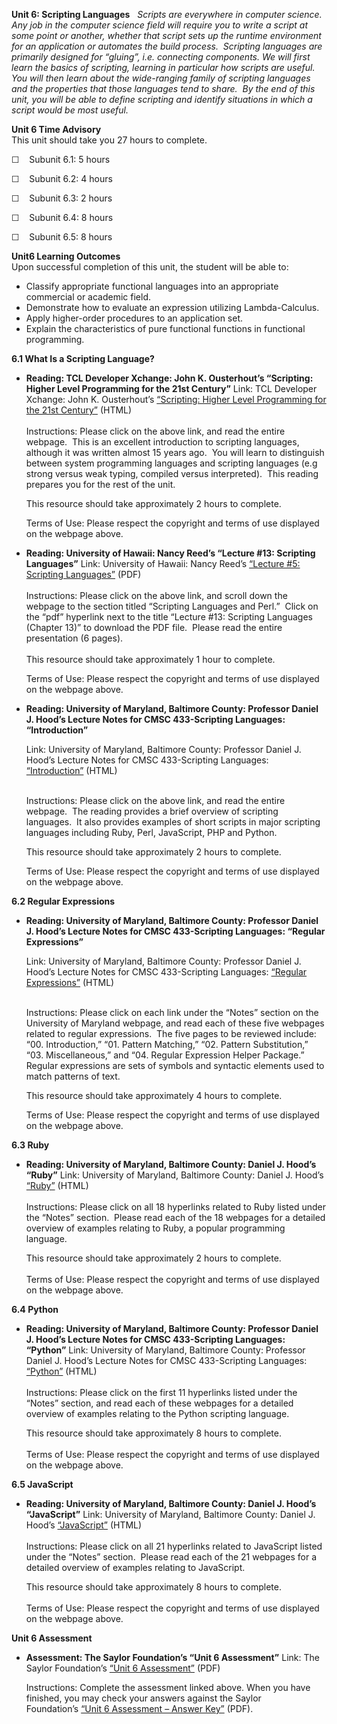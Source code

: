 **Unit 6: Scripting Languages** <span id="6"></span> 
*Scripts are everywhere in computer science.  Any job in the computer
science field will require you to write a script at some point or
another, whether that script sets up the runtime environment for an
application or automates the build process.  Scripting languages are
primarily designed for “gluing”, i.e. connecting components. We will
first learn the basics of scripting, learning in particular how scripts
are useful.  You will then learn about the wide-ranging family of
scripting languages and the properties that those languages tend to
share.  By the end of this unit, you will be able to define scripting
and identify situations in which a script would be most useful.*

**Unit 6 Time Advisory**  
This unit should take you 27 hours to complete.  
  
 ☐    Subunit 6.1: 5 hours  
  
 ☐    Subunit 6.2: 4 hours  
  
 ☐    Subunit 6.3: 2 hours  
  
 ☐    Subunit 6.4: 8 hours  
  
 ☐    Subunit 6.5: 8 hours

**Unit6 Learning Outcomes**  
Upon successful completion of this unit, the student will be able to:  
-   Classify appropriate functional languages into an appropriate
    commercial or academic field.
-   Demonstrate how to evaluate an expression utilizing Lambda-Calculus.
-   Apply higher-order procedures to an application set.
-   Explain the characteristics of pure functional functions in
    functional programming.

**6.1 What Is a Scripting Language?** <span id="6.1"></span> 
-   **Reading: TCL Developer Xchange: John K. Ousterhout’s “Scripting:
    Higher Level Programming for the 21st Century”**
    Link: TCL Developer Xchange: John K. Ousterhout’s [“Scripting:
    Higher Level Programming for the 21st
    Century”](http://www.tcl.tk/doc/scripting.html) (HTML)  
        
     Instructions: Please click on the above link, and read the entire
    webpage.  This is an excellent introduction to scripting languages,
    although it was written almost 15 years ago.  You will learn to
    distinguish between system programming languages and scripting
    languages (e.g strong versus weak typing, compiled versus
    interpreted).  This reading prepares you for the rest of the unit.  
      
     This resource should take approximately 2 hours to complete.  
      
     Terms of Use: Please respect the copyright and terms of use
    displayed on the webpage above.

-   **Reading: University of Hawaii: Nancy Reed’s “Lecture \#13:
    Scripting Languages”**
    Link: University of Hawaii: Nancy Reed’s [“Lecture \#5: Scripting
    Languages”](http://www2.hawaii.edu/~nreed/ics313/notes.html) (PDF)  
        
     Instructions: Please click on the above link, and scroll down the
    webpage to the section titled “Scripting Languages and Perl.”  Click
    on the “pdf” hyperlink next to the title “Lecture \#13: Scripting
    Languages (Chapter 13)” to download the PDF file.  Please read the
    entire presentation (6 pages).    
        
     This resource should take approximately 1 hour to complete.  
      
     Terms of Use: Please respect the copyright and terms of use
    displayed on the webpage above.

-   **Reading: University of Maryland, Baltimore County: Professor
    Daniel J. Hood’s Lecture Notes for CMSC 433-Scripting Languages:
    “Introduction”**

    Link: University of Maryland, Baltimore County: Professor Daniel J.
    Hood’s Lecture Notes for CMSC 433-Scripting Languages:
    [“Introduction”](http://userpages.umbc.edu/~dhood2/courses/cmsc433/spring2012/?section=Notes&topic=Introduction&notes=00)
    (HTML)

       
     Instructions: Please click on the above link, and read the entire
    webpage.  The reading provides a brief overview of scripting
    languages.  It also provides examples of short scripts in major
    scripting languages including Ruby, Perl, JavaScript, PHP and
    Python.  
      
     This resource should take approximately 2 hours to complete.  
      
     Terms of Use: Please respect the copyright and terms of use
    displayed on the webpage above.

**6.2 Regular Expressions** <span id="6.2"></span> 
-   **Reading: University of Maryland, Baltimore County: Professor
    Daniel J. Hood’s Lecture Notes for CMSC 433-Scripting Languages:
    “Regular Expressions”**

    Link: University of Maryland, Baltimore County: Professor Daniel J.
    Hood’s Lecture Notes for CMSC 433-Scripting Languages: [“Regular
    Expressions”](http://userpages.umbc.edu/~dhood2/courses/cmsc433/spring2012/?section=Notes&topic=Regular+Expressions)
    (HTML)  
      

    Instructions: Please click on each link under the “Notes” section on
    the University of Maryland webpage, and read each of these five
    webpages related to regular expressions.  The five pages to be
    reviewed include: “00. Introduction,” “01. Pattern Matching,” “02.
    Pattern Substitution,” “03. Miscellaneous,” and “04. Regular
    Expression Helper Package.”  Regular expressions are sets of symbols
    and syntactic elements used to match patterns of text.  
      
     This resource should take approximately 4 hours to complete.  
      
     Terms of Use: Please respect the copyright and terms of use
    displayed on the webpage above.

**6.3 Ruby** <span id="6.3"></span> 
-   **Reading: University of Maryland, Baltimore County: Daniel J.
    Hood’s “Ruby”**
    Link: University of Maryland, Baltimore County: Daniel J. Hood’s
    [“Ruby”](http://userpages.umbc.edu/~dhood2/courses/cmsc433/spring2012/?section=Notes&topic=Ruby)
    (HTML)  
        
     Instructions: Please click on all 18 hyperlinks related to Ruby
    listed under the “Notes” section.  Please read each of the 18
    webpages for a detailed overview of examples relating to Ruby, a
    popular programming language.  
      
     This resource should take approximately 2 hours to complete.  
        
     Terms of Use: Please respect the copyright and terms of use
    displayed on the webpage above.

**6.4 Python** <span id="6.4"></span> 
-   **Reading: University of Maryland, Baltimore County: Professor
    Daniel J. Hood’s Lecture Notes for CMSC 433-Scripting Languages:
    “Python”**
    Link: University of Maryland, Baltimore County: Professor Daniel J.
    Hood’s Lecture Notes for CMSC 433-Scripting Languages:
    [“Python”](http://userpages.umbc.edu/~dhood2/courses/cmsc433/spring2012/?section=Notes&topic=Python)
    (HTML)  
        
     Instructions: Please click on the first 11 hyperlinks listed under
    the “Notes” section, and read each of these webpages for a detailed
    overview of examples relating to the Python scripting language.     
      
     This resource should take approximately 8 hours to complete.  
        
     Terms of Use: Please respect the copyright and terms of use
    displayed on the webpage above.

**6.5 JavaScript** <span id="6.5"></span> 
-   **Reading: University of Maryland, Baltimore County: Daniel J.
    Hood’s “JavaScript”**
    Link: University of Maryland, Baltimore County: Daniel J. Hood’s
    [“JavaScript”](http://userpages.umbc.edu/~dhood2/courses/cmsc433/spring2012/?section=Notes&topic=JavaScript)
    (HTML)  
        
     Instructions: Please click on all 21 hyperlinks related to
    JavaScript listed under the “Notes” section.  Please read each of
    the 21 webpages for a detailed overview of examples relating to
    JavaScript.    
      
     This resource should take approximately 8 hours to complete.  
        
     Terms of Use: Please respect the copyright and terms of use
    displayed on the webpage above.

**Unit 6 Assessment** <span id="6.6"></span> 
-   **Assessment: The Saylor Foundation’s “Unit 6 Assessment”**
    Link: The Saylor Foundation’s [“Unit 6
    Assessment”](http://www.saylor.org/site/wp-content/uploads/2013/01/CS404-Unit-6-Assessment-FINAL.pdf) (PDF)  
      
     Instructions: Complete the assessment linked above. When you have
    finished, you may check your answers against the Saylor
    Foundation’s [“Unit 6 Assessment – Answer
    Key”](http://www.saylor.org/site/wp-content/uploads/2013/01/CS404-Unit-6-Assessment-Answer-Key-FINAL.pdf) (PDF).


